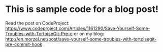 # This is sample code for a blog post!

Read the post on CodeProject: https://www.codeproject.com/Articles/1161290/Save-Yourself-Some-Troubles-with-TortoiseGit-Pre-c
or on my blog: http://en.morzel.net/post/save-yourself-some-troubles-with-tortoisegit-pre-commit-hook
